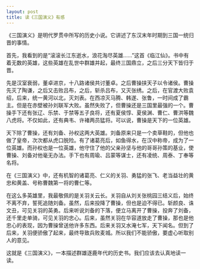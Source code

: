 ```yaml
---
layout: post
title: 读《三国演义》有感
---
```



《三国演义》是明代罗贯中所写的历史小说。它讲述了东汉末年时期到三国一统归晋的事情。

首先，我看到的是“滚滚长江东逝水，浪花淘尽英雄……”这首《临江仙》。书中有着无数的英雄，这些英雄在乱世中群雄并起，最终三国鼎立，之后三分天下皆归于晋。

先是汉室衰弱，董卓进京，十八路诸侯共讨董卓。之后曹操挟天子以令诸侯。曹操先灭了陶谦，之后又击败吕布，之后，斩杀吕布，又灭张绣。之后，在官渡大败袁绍，后来，统一黄河以北，灭刘表。在西凉灭马腾、韩遂、张鲁，一时间成了霸主。但是在赤壁被孙刘联军大败。虽然失败了，但曹操还是三国里最强的一个。曹操手下还有张辽、乐禁、于禁等五子良将，还有夏侯惇、夏侯渊、曹仁、曹洪等魏八虎将。不仅如此，还有典韦、许褚两员猛将。可以说，曹操是天下的一位英雄。

天下除了曹操，还有刘备、孙权这两大英雄。刘备原来只是一个卖草鞋的，但他也做了皇帝，次次都从虎口脱险。有了诸葛亮后，如鱼得水，在汉中称帝，成为了一位英雄。而孙权也是一位英雄，他守住了他的父亲孙坚与他的哥哥孙策的基业，使曹操、刘备对他毫无办法。手下也有周瑜、吕蒙等谋士，还有凌统、周泰、丁奉等名将。

在《三国演义》中，还有机智的诸葛亮、仁义的关羽、勇猛的张飞、老当益壮的黄忠和黄盖、号称曹魏第一将的曹仁等。

在这么多英雄里，我最敬佩的是关羽关云长。关羽自从刘关张桃园三结义后，始终不离不弃，誓死追随刘备。虽然，后来投降了曹操，但也是迫不得已。斩颜良、诛文丑，可见关羽的英勇。后来听说刘备的下落，便立马离开了曹操，投奔了刘备，还千里走单骑，可见关羽的忠心。后来，虽然关羽在华容道放走了曹操，那也是他忠心的表现，因为曹操曾送他许多东西。后来关羽又水淹七军，天下闻名。但到了后来，关羽便骄傲了起来，最终导致兵败麦城。所以我们不能骄傲，要虚心听取别人的意见。

这就是《三国演义》，一本描述群雄逐鹿年代的历史书。我们应该去认真地读一读。
